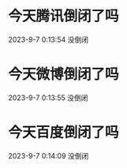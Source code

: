 # 今天腾讯倒闭了吗

2023-9-7 0:13:54 没倒闭

# 今天微博倒闭了吗

2023-9-7 0:13:55 没倒闭

# 今天百度倒闭了吗

2023-9-7 0:14:09 没倒闭


